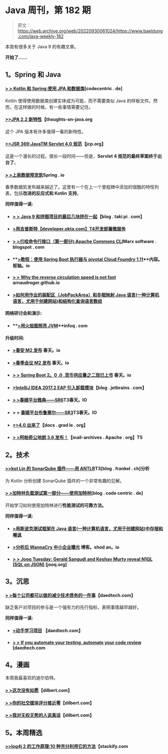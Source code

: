# Java 周刊，第 182 期

> 原文：<https://web.archive.org/web/20220930061024/https://www.baeldung.com/java-weekly-182>

本周有很多关于 Java 9 的有趣文章。

**开始了……**

## **1。Spring 和 Java**

#### [**> > Kotlin 和 Spring:使用 JPA 和数据类**](https://web.archive.org/web/20221129001920/https://blog.codecentric.de/en/2017/06/kotlin-spring-working-jpa-data-classes/)[codecentric . de]

Kotlin 使得使用数据类创建实体成为可能，而不需要类似 Java 的样板文件。然而，在这样做的时候，有一些事情需要记住。

#### [**>>JPA 2.2 新特性**](https://web.archive.org/web/20221129001920/https://www.thoughts-on-java.org/whats-new-in-jpa-2-2/)【thoughts-on-java.org

这个 JPA 版本有许多值得一看的新特性。

#### [**>>JSR 369:JavaTM Servlet 4.0 规范**](https://web.archive.org/web/20221129001920/https://jcp.org/en/jsr/detail?id=369)【jcp.org】

这是一个漫长的过程。很长一段时间——但是，**Servlet 4 规范的最终草案终于出台了**。

#### [**> >上泉数据预览凯**](https://web.archive.org/web/20221129001920/https://spring.io/blog/2017/06/20/a-preview-on-spring-data-kay)Spring . io

春季数据凯发布越来越近了。这里有一个在上一个里程碑中添加的很酷的特性列表，包括**改进的反应式和 Kotlin 支持**。

**同样值得一读:**

*   #### [**> > Java 9 和拼图项目的最后几块拼在一起**](https://web.archive.org/web/20221129001920/http://blog.takipi.com/the-final-pieces-of-java-9-and-project-jigsaw-are-coming-together/)【blog . taki pi . com】

*   #### [**>用吉普斯特**【developer.okta.com】T4开发部署微服务](https://web.archive.org/web/20221129001920/https://developer.okta.com/blog/2017/06/20/develop-microservices-with-jhipster)

*   #### [**> >爪哇命令行接口（第一部分):Apache Commons CLI**](https://web.archive.org/web/20221129001920/https://marxsoftware.blogspot.com/2017/06/apache-commons-cli.html)Marx software . blogspot . com

*   #### **[>教程：使用 Spring Boot 执行器与 pivotal Cloud Foundry 1.11](https://web.archive.org/web/20221129001920/https://content.pivotal.io/blog/using-spring-boot-actuator-integrations-with-pivotal-cloud-foundry-111)**内容。枢轴。io

*   #### **[> > Why the reverse circulation speed is not fast](https://web.archive.org/web/20221129001920/https://arnaudroger.github.io/blog/2017/06/15/forward-vs-backward-loop.html)** arnaudroger.github.io

*   #### [**>如何用作业的装配区（JobPackArea）和冬眠映射 Java 语言(一种计算机语言，尤用于创建网站)和结构化查询语言数组**](https://web.archive.org/web/20221129001920/https://vladmihalcea.com/2017/06/21/how-to-map-java-and-sql-arrays-with-jpa-and-hibernate/)

**网络研讨会和演示:**

*   #### **[>用火焰图照亮 JVM](https://web.archive.org/web/20221129001920/https://www.infoq.com/presentations/flamegraphs)**infoq . com

**升级时间:**

*   #### **[>春安 M2 发布](https://web.archive.org/web/20221129001920/https://spring.io/blog/2017/06/16/spring-security-5-0-0-m2-released)** 春天。io

*   #### **[>春季会议 M2 发布](https://web.archive.org/web/20221129001920/https://spring.io/blog/2017/06/16/spring-session-2-0-0-m2-released)** 春天。io

*   #### **[> > Spring Boot 2。0 .0 .货币供应量之二现已上市](https://web.archive.org/web/20221129001920/https://spring.io/blog/2017/06/16/spring-boot-2-0-0-m2-available-now)** 春天。io

*   #### **[>IntelliJ IDEA 2017.2 EAP 引入卸载模块](https://web.archive.org/web/20221129001920/https://blog.jetbrains.com/idea/2017/06/intellij-idea-2017-2-eap-introduces-unloaded-modules/)**【blog . jetbrains . com】

*   #### **[> >春娥平台雅典——SR6](https://web.archive.org/web/20221129001920/https://spring.io/blog/2017/06/15/spring-io-platform-athens-sr6)T3春天。IO**

*   #### **> > [春娥平台布鲁塞尔——SR3](https://web.archive.org/web/20221129001920/https://spring.io/blog/2017/06/15/spring-io-platform-brussels-sr3)T3春天。IO**

*   #### **[>>4.0 出来了](https://web.archive.org/web/20221129001920/https://docs.gradle.org/4.0/release-notes.html)**【docs . grad le . org】

*   #### [**> >阿帕奇公地朗 3.6 发布！**](https://web.archive.org/web/20221129001920/https://mail-archives.apache.org/mod_mbox/www-announce/201706.mbox/%3C4A847BDD-85DD-44EA-BB10-A69093B5148A%40apache.org%3E)【mail-archives . Apache . org】T5

## **2。技术**

#### **[>>kot Lin 的 SonarQube 插件——用 ANTLR](https://web.archive.org/web/20221129001920/https://blog.frankel.ch/sonarqube-plugin-kotlin/2/#gsc.tab=0)T3[blog . frankel . ch]分析**

为 Kotlin 分析创建 SonarQube 插件的一个非常有趣的见解。

#### [**> >加特林负载测试第一部分——使用加特林**](https://web.archive.org/web/20221129001920/https://blog.codecentric.de/en/2017/06/gatling-load-testing-part-1-using-gatling/)[blog . code centric . de]

开始学习如何使用加特林进行**性能测试的可靠方法。**

**同样值得一读:**

*   #### [**>用斯波克测试框架在 Java 语言(一种计算机语言，尤用于创建网站)中存根和嘲讽**](https://web.archive.org/web/20221129001920/https://semaphoreci.com/community/tutorials/stubbing-and-mocking-in-java-with-the-spock-testing-framework)

*   #### **[>分析后 WannaCry 中小企业曝光](https://web.archive.org/web/20221129001920/https://blog.shodan.io/analyzing-post-wannacry-smb-exposure/)** 博客。shod an。io

*   #### **[> > Jooq Tuesday: Gerald Sangudi and Keshav Murty reveal N1QL (SQL on JSON)](https://web.archive.org/web/20221129001920/https://blog.jooq.org/2017/06/20/jooq-tuesdays-gerald-sangudi-and-keshav-murthy-reveal-the-secrets-of-n1ql-sql-on-json/)** [jooq.org]

## **3。沉思**

#### **[> >每个公司都可以做的减少技术债务的一件事](https://web.archive.org/web/20221129001920/http://www.daedtech.com/one-thing-every-company-can-reduce-technical-debt/)**【daedtech.com】

缺乏客户对项目的参与是一个强有力的先行指标，表明事情越早越好。

**同样值得一读:**

*   #### **[>动手学习项目](https://web.archive.org/web/20221129001920/http://www.daedtech.com/learning-with-hands-on-projects/)** 【daedtech.com】

*   #### [**> > If you automate your testing, automate your code review**](https://web.archive.org/web/20221129001920/http://www.daedtech.com/automate-tests-automate-code-review/) [daedtech.com

## **4。漫画**

本周我最喜欢的迪尔伯特。

#### [**> >这次没有如愿**](https://web.archive.org/web/20221129001920/http://dilbert.com/strip/2013-03-06)【dilbert.com】

#### [**> >你的社交媒体评分接近零**](https://web.archive.org/web/20221129001920/http://dilbert.com/strip/2013-03-21)【dilbert.com】

#### **[> >我对无权无势的人说真话](https://web.archive.org/web/20221129001920/http://dilbert.com/strip/2013-03-07)**【dilbert.com】

## **5。本周精选**

#### **[>>log4j 2 的工作原理:10 种充分利用它的方法](https://web.archive.org/web/20221129001920/https://stackify.com/log4j2-java/)**【stackify.com